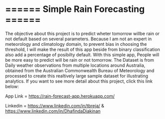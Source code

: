 # ====== Simple Rain Forecasting ======
The objective about this project is to predict wheter tomorrow willbe rain or not default based on several parameters. Because I am not an expert in meteorology and climatology domain, to prevent bias in choosing the threshold, I will make the result of this app beside from binary classification also add a percentage of posibilty default. With this simple app, People will be more easy to predict will be rain or not tomorrow.
The Dataset is from Daily weather observations from multiple locations around Australia, obtained from the Australian Commonwealth Bureau of Meteorology and processed to create this realtively large sample dataset for illustrating analytics. 
If you want to see more detail about this project, click this link below:

App Link = https://rain-forecast-app.herokuapp.com/
 
Linkedin = https://www.linkedin.com/in/tbreja/ & https://www.linkedin.com/in/DhafindaDiakinan
